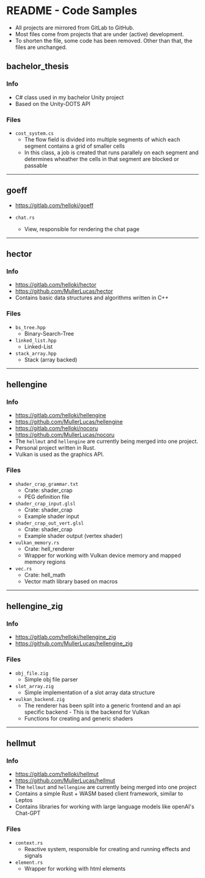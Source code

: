 # README - Code Samples

- All projects are mirrored from GitLab to GitHub.
- Most files come from projects that are under (active) development.
- To shorten the file, some code has been removed. Other than that, the files are unchanged.



## bachelor_thesis

### Info

- C# class used in my bachelor Unity project
- Based on the Unity-DOTS API

### Files

- `cost_system.cs`
    - The flow field is divided into multiple segments of which each segment contains a grid of smaller cells
    - In this class, a job is created that runs parallely on each segment and determines wheather the cells in that segment are blocked or passable

---

## goeff

- https://gitlab.com/helloki/goeff

- `chat.rs`
    - View, responsible for rendering the chat page

---

## hector

### Info

- https://gitlab.com/helloki/hector
- https://github.com/MullerLucas/hector
- Contains basic data structures and algorithms written in C++

### Files

- `bs_tree.hpp`
    - Binary-Search-Tree
- `linked_list.hpp`
    - Linked-List
- `stack_array.hpp`
    - Stack (array backed)

---

## hellengine

### Info

- https://gitlab.com/helloki/hellengine
- https://github.com/MullerLucas/hellengine
- https://gitlab.com/helloki/nocoru
- https://github.com/MullerLucas/nocoru
- The `hellmut` and `hellengine` are currently being merged into one project.
- Personal project written in Rust.
- Vulkan is used as the graphics API.


### Files

- `shader_crap_grammar.txt`
    - Crate: shader_crap
    - PEG definition file
- `shader_crap_input.glsl`
    - Crate: shader_crap
    - Example shader input
- `shader_crap_out_vert.glsl`
    - Crate: shader_crap
    - Example shader output (vertex shader)
- `vulkan_memory.rs`
    - Crate: hell_renderer
    - Wrapper for working with Vulkan device memory and mapped memory regions
- `vec.rs`
    - Crate: hell_math
    - Vector math library based on macros

---

## hellengine_zig

### Info

- https://gitlab.com/helloki/hellengine_zig
- https://github.com/MullerLucas/hellengine_zig

### Files

- `obj_file.zig`
    - Simple obj file parser
- `slot_array.zig`
    - Simple implementation of a slot array data structure
- `vulkan_backend.zig`
    - The renderer has been split into a generic frontend and an api specific backend - This is the backend for Vulkan
    - Functions for creating and generic shaders

---

## hellmut

### Info

- https://gitlab.com/helloki/hellmut
- https://github.com/MullerLucas/hellmut
- The `hellmut` and `hellengine` are currently being merged into one project
- Contains a simple Rust + WASM based client framework, similar to Leptos
- Contains libraries for working with large language models like openAI's Chat-GPT

### Files

- `context.rs`
    - Reactive system, responsible for creating and running effects and signals
- `element.rs`
    - Wrapper for working with html elements
